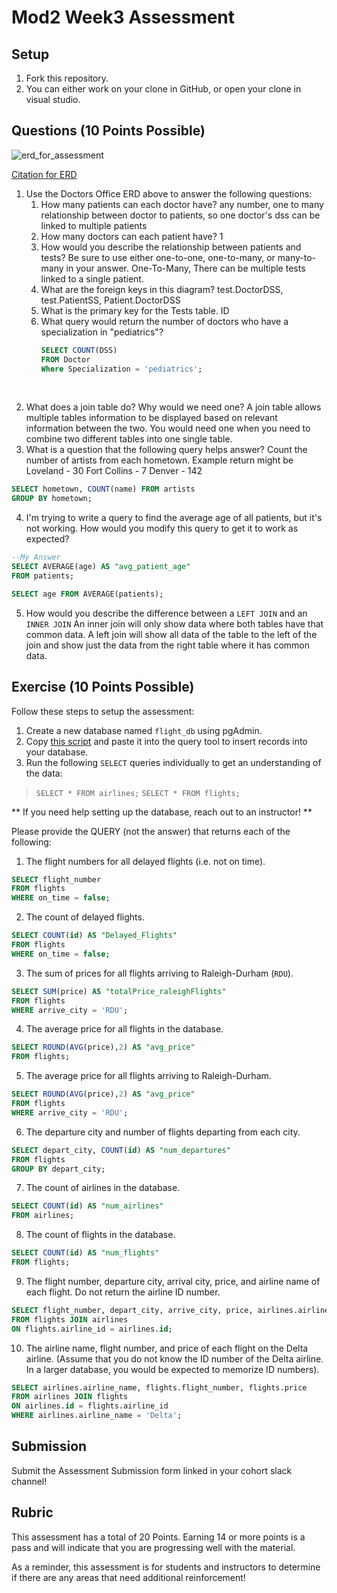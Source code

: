 # Mod2 Week3 Assessment

## Setup
1. Fork this repository.
1. You can either work on your clone in GitHub, or open your clone in visual studio.

## Questions (10 Points Possible)

<img alt="erd_for_assessment" src="https://github.com/modelmapper/modelmapper/assets/11747682/60bebb3c-9faa-4f3e-ae0a-7df7dde06784">

[Citation for ERD](https://circle.visual-paradigm.com/hospital/)
1. Use the Doctors Office ERD above to answer the following questions:
    1. How many patients can each doctor have? any number, one to many relationship between doctor to patients, so one doctor's dss can be linked to multiple patients
    1. How many doctors can each patient have? 1
    1. How would you describe the relationship between patients and tests? Be sure to use either one-to-one, one-to-many, or many-to-many in your answer. One-To-Many, There can be multiple tests linked to a single patient.
    1. What are the foreign keys in this diagram? test.DoctorDSS, test.PatientSS, Patient.DoctorDSS
    1. What is the primary key for the Tests table. ID
    1. What query would return the number of doctors who have a specialization in "pediatrics"? 
        ```SQL
        SELECT COUNT(DSS) 
        FROM Doctor 
        Where Specialization = 'pediatrics';
        ```
<br>

2. What does a join table do? Why would we need one? A join table allows multiple tables information to be displayed based on relevant information between the two. You would need one when you need to combine two different tables into one single table.
3. What is a question that the following query helps answer?
Count the number of artists from each hometown.
Example return might be 
Loveland - 30
Fort Collins - 7
Denver - 142
```SQL
SELECT hometown, COUNT(name) FROM artists
GROUP BY hometown;
```

4. I'm trying to write a query to find the average age of all patients, but it's not working. How would you modify this query to get it to work as expected?
```SQL
--My Answer
SELECT AVERAGE(age) AS "avg_patient_age"
FROM patients;
```
```SQL
SELECT age FROM AVERAGE(patients);
```
5. How would you describe the difference between a `LEFT JOIN` and an `INNER JOIN`
 An inner join will only show data where both tables have that common data. A left join will show all data of the table to the left of the join and show just the data from the right table where it has common data.
## Exercise (10 Points Possible)

Follow these steps to setup the assessment:
1. Create a new database named `flight_db` using pgAdmin.
2. Copy [this script](https://launch.turing.edu/module2/assessments/flight_db.txt) and paste it into the query tool to insert records into your database.
3. Run the following `SELECT` queries individually to get an understanding of the data:
> `SELECT * FROM airlines;`
> `SELECT * FROM flights;`

** If you need help setting up the database, reach out to an instructor! **

Please provide the QUERY (not the answer) that returns each of the following:
1. The flight numbers for all delayed flights (i.e. not on time).
```SQL
SELECT flight_number
FROM flights
WHERE on_time = false;
```
2. The count of delayed flights.
```SQL
SELECT COUNT(id) AS "Delayed_Flights"
FROM flights
WHERE on_time = false;
```
3. The sum of prices for all flights arriving to Raleigh-Durham (`RDU`).
```SQL
SELECT SUM(price) AS "totalPrice_raleighFlights"
FROM flights
WHERE arrive_city = 'RDU';
```
4. The average price for all flights in the database.
```SQL
SELECT ROUND(AVG(price),2) AS "avg_price"
FROM flights;
```
5. The average price for all flights arriving to Raleigh-Durham.
```SQL
SELECT ROUND(AVG(price),2) AS "avg_price"
FROM flights
WHERE arrive_city = 'RDU';
```
6. The departure city and number of flights departing from each city.
```SQL
SELECT depart_city, COUNT(id) AS "num_departures"
FROM flights
GROUP BY depart_city;
```
7. The count of airlines in the database.
```SQL
SELECT COUNT(id) AS "num_airlines"
FROM airlines;
```
8. The count of flights in the database.
```SQL
SELECT COUNT(id) AS "num_flights"
FROM flights;
```
9. The flight number, departure city, arrival city, price, and airline name of each flight. Do not return the airline ID number.
```SQL
SELECT flight_number, depart_city, arrive_city, price, airlines.airline_name
FROM flights JOIN airlines
ON flights.airline_id = airlines.id;
```
10. The airline name, flight number, and price of each flight on the Delta airline. (Assume that you do not know the ID number of the Delta airline. In a larger database, you would be expected to memorize ID numbers).
```SQL
SELECT airlines.airline_name, flights.flight_number, flights.price
FROM airlines JOIN flights
ON airlines.id = flights.airline_id
WHERE airlines.airline_name = 'Delta';
```
## Submission

Submit the Assessment Submission form linked in your cohort slack channel!

## Rubric

This assessment has a total of 20 Points. Earning 14 or more points is a pass and will indicate that you are progressing well with the material.

As a reminder, this assessment is for students and instructors to determine if there are any areas that need additional reinforcement!
